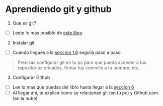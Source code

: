 # Aprendiendo git y github

1. Que es git?
- [ ] Leete lo mas posible de [este libro](https://git-scm.com/book/es/v2/Inicio---Sobre-el-Control-de-Versiones-Fundamentos-de-Git)

2. Instalar git
- [ ] Cuando llegues a la [seccion 1.6](https://git-scm.com/book/es/v2/Inicio---Sobre-el-Control-de-Versiones-Configurando-Git-por-primera-vez) seguila paso a paso
> Precisas configurar git en tu pc para que pueda acceder a tus repositorios privados, firmar tus commits a tu nombre, etc.

3. Configurar Github
- [ ] Lee lo mas que puedas del libro hasta llegar a la [seccion 6](https://git-scm.com/book/es/v2/GitHub-Creaci%c3%b3n-y-configuraci%c3%b3n-de-la-cuenta)
- [ ] Al llegar ahi, te explica como se relacionan git (en tu pc) y Github.com (en la nube).
